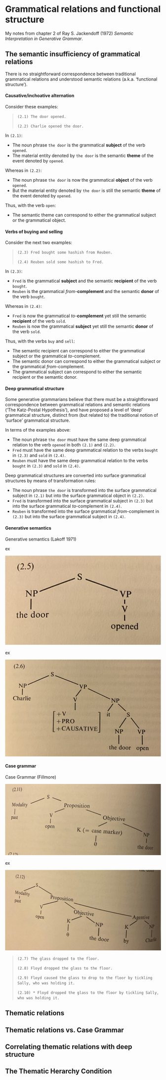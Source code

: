 # Grammatical relations and functional structure

My notes from chapter 2 of Ray S. Jackendoff (1972) *Semantic Interpretation in Generative Grammar*.

## The semantic insufficiency of grammatical relations

There is no straightforward correspondence between traditional grammatical relations and understood semantic relations (a.k.a. ‘functional structure’).

#### Causative/inchoative alternation

Consider these examples:

> `(2.1) The door opened.`
>
> `(2.2) Charlie opened the door.`

In `(2.1)`:
- The noun phrase `the door` is the grammatical **subject** of the verb `opened`.
- The material entity denoted by `the door` is the semantic **theme** of the event denoted by `opened`.

Whereas in `(2.2)`:
- The noun phrase `the door` is now the grammatical **object** of the verb `opened`.
- But the material entity denoted by `the door` is still the semantic **theme** of the event denoted by `opened`.

Thus, with the verb `open`: 
- The semantic theme can correspond to either the grammatical subject or the grammatical object.

#### Verbs of buying and selling

Consider the next two examples:

> `(2.3) Fred bought some hashish from Reuben.`
>
> `(2.4) Reuben sold some hashish to Fred.`

In `(2.3)`:
- `Fred` is the grammatical **subject** and the semantic **recipient** of the verb `bought`.
- `Reuben` is the grammatical *from*-**complement** and the semantic **donor** of the verb `bought`.

Whereas in `(2.4)`:
- `Fred` is now the grammatical *to*-**complement** yet still the semantic **recipient** of the verb `sold`.
- `Reuben` is now the grammatical **subject** yet still the semantic **donor** of the verb `sold`.

Thus, with the verbs `buy` and `sell`:
- The semantic recipient can correspond to either the grammatical subject or the grammatical *to*-complement.
- The semantic donor can correspond to either the grammatical subject or the grammatical *from*-complement.
- The grammatical subject can correspond to either the semantic recipient or the semantic donor. 

#### Deep grammatical structure

Some generative grammarians believe that there must be a straightforward correspondence between grammatical relations and semantic relations (‘The Katz-Postal Hypothesis’), and have proposed a level of ‘deep’ grammatical structure, distinct from (but related to) the traditional notion of ‘surface’ grammatical structure.

In terms of the examples above:
- The noun phrase `the door` must have the same deep grammatical relation to the verb `opened` in both `(2.1)` and `(2.2)`.
- `Fred` must have the same deep grammatical relation to the verbs `bought` in `(2.3)` and `sold` in `(2.4)`.
- `Reuben` must have the same deep grammatical relation to the verbs `bought` in `(2.3)` and `sold` in `(2.4)`.

Deep grammatical structures are converted into surface grammatical structures by means of transformation rules:
- The noun phrase `the door` is transformed into the surface grammatical subject in `(2.1)` but into the surface grammatical object in `(2.2)`.
- `Fred` is transformed into the surface grammatical subject in `(2.3)` but into the surface grammatical *to*-complement in `(2.4)`.
- `Reuben` is transformed into the surface grammatical *from*-complement in `(2.3)` but into the surface grammatical subject in `(2.4)`.

#### Generative semantics

Generative semantics (Lakoff 1971)

ex

![mm](images/door-opened-gs.jpg)

ex

![mm](images/opened-the-door-gs.jpg)

#### Case grammar

Case Grammar (Fillmore)

![mm](images/door-opened-cg.jpg)

ex

![mm](images/opened-the-door-cg.jpg)



> `(2.7) The glass dropped to the floor.`
>
> `(2.8) Floyd dropped the glass to the floor.`
>
> `(2.9) Floyd caused the glass to drop to the floor by tickling Sally, who was holding it.`
>
> `(2.10) * Floyd dropped the glass to the floor by tickling Sally, who was holding it.`



## Thematic relations

## Thematic relations vs. Case Grammar

## Correlating thematic relations with deep structure

## The Thematic Herarchy Condition

